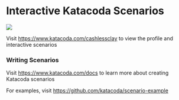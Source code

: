 # Interactive Katacoda Scenarios

[![](http://shields.katacoda.com/katacoda/cashlessclay/count.svg)](https://www.katacoda.com/cashlessclay "Get your profile on Katacoda.com")

Visit https://www.katacoda.com/cashlessclay to view the profile and interactive scenarios

### Writing Scenarios
Visit https://www.katacoda.com/docs to learn more about creating Katacoda scenarios

For examples, visit https://github.com/katacoda/scenario-example

